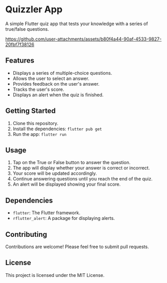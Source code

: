 # Quizzler App

A simple Flutter quiz app that tests your knowledge with a series of true/false questions.

https://github.com/user-attachments/assets/b80f4a44-90af-4533-9827-20fbf7f38126

## Features

* Displays a series of multiple-choice questions.
* Allows the user to select an answer.
* Provides feedback on the user's answer.
* Tracks the user's score.
* Displays an alert when the quiz is finished.

## Getting Started

1. Clone this repository.
2. Install the dependencies: `flutter pub get`
3. Run the app: `flutter run`

## Usage

1. Tap on the True or False button to answer the question.
2. The app will display whether your answer is correct or incorrect.
3. Your score will be updated accordingly.
4. Continue answering questions until you reach the end of the quiz.
5. An alert will be displayed showing your final score.

## Dependencies

* `flutter`: The Flutter framework.
* `rflutter_alert`: A package for displaying alerts.

## Contributing

Contributions are welcome! Please feel free to submit pull requests.

## License

This project is licensed under the MIT License.
